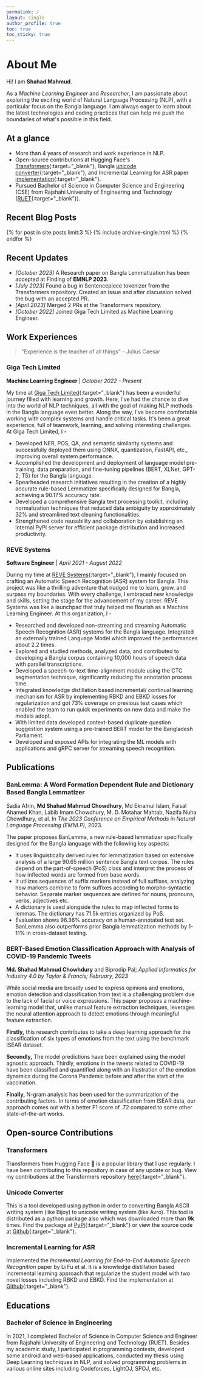 ```yaml
---
permalink: /
layout: single
author_profile: true
toc: true
toc_sticky: true
---
```


# About Me

Hi! I am **Shahad Mahmud**.

As a *Machine Learning Engineer* and *Researcher*, I am passionate about exploring the exciting world of Natural Language Processing (NLP), with a particular focus on the Bangla language. I am always eager to learn about the latest technologies and coding practices that can help me push the boundaries of what's possible in this field.

## At a glance

- More than 4 years of research and work experience in NLP.
- Open-source contributions at Hugging Face's [Transformers](https://github.com/huggingface/transformers/pulls?q=author%3Ashahad-mahmud){:target="_blank"}, Bangla [unicode converter](https://pypi.org/project/unicodeconverter/){:target="_blank"}, and Incremental Learning for ASR paper [implementation](https://github.com/shahad-mahmud/incremental_learning_for_asr){:target="_blank"}.
- Pursued Bachelor of Science in Computer Science and Engineering (CSE) from Rajshahi University of Engineering and Technology ([RUET](https://www.ruet.ac.bd/){:target="_blank"}).

## Recent Blog Posts

<div class="entries-list">
   {% for post in site.posts limit:3 %}
    {% include archive-single.html %}
   {% endfor %}
</div>

## Recent Updates

- *[October 2023]* A Research paper on Bangla Lemmatization has been accepted at Finding of **EMNLP 2023**.
- *[July 2023]* Found a bug in Sentencepiece tokenizer from the Transformers repository. Created an issue and after discussion solved the bug with an accepted PR.
- *[April 2023]* Merged 2 PRs at the Transformers repository.
- *[October 2022]* Joined Giga Tech Limited as Machine Learning Engineer.

## Work Experiences

> "Experience is the teacher of all things" - Julius Caesar

### Giga Tech Limited

**Machine Learning Engineer** \| *October 2022 - Present*

My time at [Giga Tech Limited](https://gigatechltd.com/){:target="_blank"} has been a wonderful journey filled with learning and growth. Here, I've had the chance to dive into the world of NLP techniques, all with the goal of making NLP methods in the Bangla language even better. Along the way, I've become comfortable working with complex systems and handle critical tasks. It's been a great experience, full of teamwork, learning, and solving interesting challenges. At Giga Tech Limited, I -

- Developed NER, POS, QA, and semantic similarity systems and successfully deployed them using ONNX, quantization, FastAPI, etc., improving overall system performance.
- Accomplished the development and deployment of language model pre-training, data preparation, and fine-tuning pipelines (BERT, XLNet, GPT-2, T5) for the Bangla language.
- Spearheaded research initiatives resulting in the creation of a highly accurate rule-based Lemmatizer specifically designed for Bangla, achieving a 90.17% accuracy rate.
- Developed a comprehensive Bangla text processing toolkit, including normalization techniques that reduced data ambiguity by approximately 32% and streamlined text cleaning functionalities.
- Strengthened code reusability and collaboration by establishing an internal PyPI server for efficient package distribution and increased productivity.

### REVE Systems

**Software Engineer** \| *April 2021 - August 2022*

During my time at [REVE Systems](https://revesoft.com/){:target="_blank"}, I mainly focused on crafting an Automatic Speech Recognition (ASR) system for Bangla. This project was like a thrilling adventure that nudged me to learn, grow, and surpass my boundaries. With every challenge, I embraced new knowledge and skills, setting the stage for the advancement of my career. REVE Systems was like a launchpad that truly helped me flourish as a Machine Learning Engineer. At this organization, I -

- Researched and developed non-streaming and streaming Automatic Speech Recognition (ASR) systems for the Bangla language. Integrated an externally trained Language Model which improved the performances about 2.2 times.
- Explored and studied methods, analyzed data, and contributed to developing a Bangla corpus containing 10,000 hours of speech data with parallel transcriptions.
- Developed a speech-to-text time-alignment module using the CTC segmentation technique, significantly reducing the annotation process time.
- Integrated knowledge distillation based incremental/ continual learning mechanism for ASR by implementing RBKD and EBKD losses for regularization and got 73% coverage on previous test cases which enabled the team to run quick experiments on new data and make the models adopt.
- With limited data developed context-based duplicate question suggestion system using a pre-trained BERT model for the Bangladesh Parliament.
- Developed and exposed APIs for integrating the ML models with applications and gRPC server for streaming speech recognition.

## Publications

### BanLemma: A Word Formation Dependent Rule and Dictionary Based Bangla Lemmatizer

Sadia Afrin, **Md Shahad Mahmud Chowdhury**, Md Ekramul Islam, Faisal Ahamed Khan, Labib Imam Chowdhury, M. D. Motahar Mahtab, Nazifa Nuha Chowdhury, et al. In *The 2023 Conference on Empirical Methods in Natural Language Processing (EMNLP)*, 2023.

The paper proposes BanLemma, a new rule-based lemmatizer specifically designed for the Bangla language with the following key aspects:

- It uses linguistically derived rules for lemmatization based on extensive analysis of a large 90.65 million sentence Bangla text corpus. The rules depend on the part-of-speech (PoS) class and interpret the process of how inflected words are formed from base words.
- It utilizes sequences of suffix markers instead of full suffixes, analyzing how markers combine to form suffixes according to morpho-syntactic behavior. Separate marker sequences are defined for nouns, pronouns, verbs, adjectives etc.
- A dictionary is used alongside the rules to map inflected forms to lemmas. The dictionary has 71.5k entries organized by PoS.
- Evaluation shows 96.36% accuracy on a human-annotated test set. BanLemma also outperforms prior Bangla lemmatization methods by 1-11% in cross-dataset testing.

### BERT-Based Emotion Classification Approach with Analysis of COVID-19 Pandemic Tweets

**Md. Shahad Mahmud Chowhdury** and Biprodip Pal; *Applied Informatics for Industry 4.0 by Taylor & Francis; February, 2023*

While social media are broadly used to express opinions and emotions, emotion detection and classification from text is a challenging problem due to the lack of facial or voice expressions. This paper proposes a machine-learning model that, unlike manual feature extraction techniques, leverages the neural attention approach to detect emotions through meaningful feature extraction.

**Firstly,** this research contributes to take a deep learning approach for the classification of six types of emotions from the text using the benchmark ISEAR dataset.

**Secondly,** The model predictions have been explained using the model agnostic approach. Thirdly, emotions in the tweets related to COVID-19 have been classified and quantified along with an illustration of the emotion dynamics during the Corona Pandemic before and after the start of the vaccination.

**Finally,** N-gram analysis has been used for the summarization of the contributing factors. In terms of emotion classification from ISEAR data, our approach comes out with a better F1 score of .72 compared to some other state-of-the-art works.

## Open-source Contributions

### Transformers

Transformers from Hugging Face 🤗 is a popular library that I use regularly. I have been contributing to this repository in case of any update or bug. View my contributions at the Transformers repository [here](https://github.com/huggingface/transformers/pulls?q=author%3Ashahad-mahmud){:target="_blank"}.

### Unicode Converter

This is a tool developed using python in order to converting Bangla ASCII writing system (like Bijoy) to unicode writing system (like Avro). This tool is distributed as a python package also which was downloaded more than **9k** times. Find the package at [PyPi](https://pypi.org/project/unicodeconverter/){:target="_blank"} or view the source code at [Github](https://github.com/shahad-mahmud/unicode_converter){:target="_blank"}.

### Incremental Learning for ASR

Implemented the *Incremental Learning for End-to-End Automatic Speech Recognition* paper by Li Fu et al. It is a knowledge distillation based incremental learning approach that regularize the student model with two novel losses including RBKD and EBKD. Find the implementation at [Github](https://github.com/shahad-mahmud/incremental_learning_for_asr){:target="_blank"}.

## Educations

### Bachelor of Science in Engineering

In 2021, I completed Bachelor of Science in Computer Science and Engineer from Rajshahi University of Engineering and Technology (RUET). Besides my academic study, I participated in programming contests, developed some android and web-based applications, conducted my thesis using Deep Learning techniques in NLP, and solved programming problems in various online sites including Codeforces, LightOJ, SPOJ, etc.
